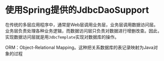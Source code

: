 # 使用Spring提供的JdbcDaoSupport

在传统的多层应用程序中，通常是Web层调用业务层，业务层调用数据访问层。业务层负责处理各种业务逻辑，而数据访问层只负责对数据进行增删改查。因此，实现数据访问层就是用`JdbcTemplate`实现对数据库的操作。



ORM：Object-Relational Mapping。这种把关系数据库的表记录映射为Java对象的过程